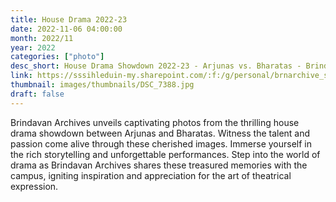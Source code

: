 ```yaml
---
title: House Drama 2022-23
date: 2022-11-06 04:00:00
month: 2022/11
year: 2022
categories: ["photo"]
desc_short: House Drama Showdown 2022-23 - Arjunas vs. Bharatas - Brindavan Campus Drama Competition
link: https://sssihleduin-my.sharepoint.com/:f:/g/personal/brnarchive_sssihl_edu_in/EgWcjwZ8Y9xBpgFmHNUP9YAB2BVQWCS_TW5-dGwxiYW1dA?e=PLbMKu
thumbnail: images/thumbnails/DSC_7388.jpg
draft: false
---
```


 Brindavan Archives unveils captivating photos from the thrilling house drama showdown between Arjunas and Bharatas. Witness the talent and passion come alive through these cherished images. Immerse yourself in the rich storytelling and unforgettable performances. Step into the world of drama as Brindavan Archives shares these treasured memories with the campus, igniting inspiration and appreciation for the art of theatrical expression.
